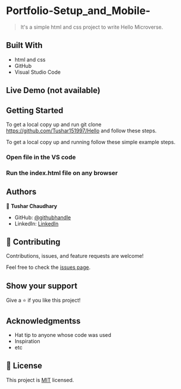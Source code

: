 # Portfolio-Setup_and_Mobile-

> It's a simple html and css project to write Hello Microverse.



## Built With

- html and css
- GitHub 
- Visual Studio Code

## Live Demo (not available)



## Getting Started

To get a local copy up and run git clone https://github.com/Tushar151997/Hello and follow these steps.


To get a local copy up and running follow these simple example steps.


### Open file in the VS code

### Run the index.html file on any browser




## Authors

👤 **Tushar Chaudhary**

- GitHub: [@githubhandle](https://github.com/Tushar151997)
- LinkedIn: [LinkedIn](https://www.linkedin.com/feed/)



## 🤝 Contributing

Contributions, issues, and feature requests are welcome!

Feel free to check the [issues page](../../issues/).

## Show your support

Give a ⭐️ if you like this project!

## Acknowledgmentss

- Hat tip to anyone whose code was used
- Inspiration
- etc

## 📝 License

This project is [MIT](./MIT.md) licensed.
